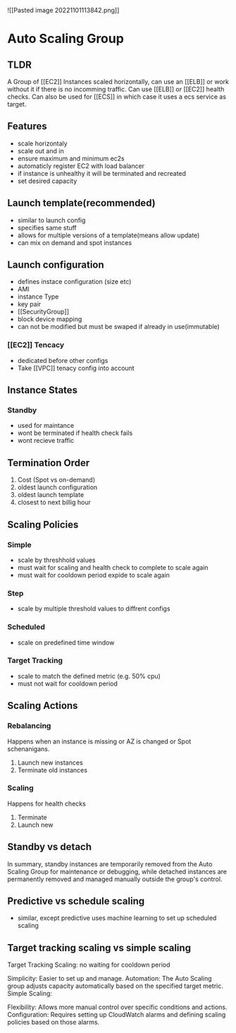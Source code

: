 ![[Pasted image 20221101113842.png]]
# Auto Scaling Group

## TLDR
A Group of [[EC2]] Instances scaled horizontally, can use an [[ELB]] or work without it if there is no incomming traffic. Can use [[ELB]] or [[EC2]] health checks. Can also be used for [[ECS]] in which case it uses a ecs service as target.

## Features
- scale horizontaly
- scale out and in
- ensure maximum and minimum ec2s
- automaticly register EC2 with load balancer
- if instance is unhealthy it will be terminated and recreated
- set desired capacity

## Launch template(recommended)
- similar to launch config
- specifies same stuff
- allows for multiple versions of a template(means allow update)
- can mix on demand and spot instances

## Launch configuration
- defines instace configuration (size etc)
- AMI
- instance Type
- key pair
- [[SecurityGroup]]
- block device mapping
- can not be modified but must be swaped if already in use(immutable)

### [[EC2]] Tencacy
- dedicated before other configs
- Take [[VPC]] tenacy config into account

## Instance States

### Standby
- used for maintance
- wont be terminated if health check fails
- wont recieve traffic

## Termination Order
1. Cost (Spot vs on-demand)
2. oldest launch configuration
3. oldest launch template
4. closest to next billig hour

## Scaling Policies

### Simple
- scale by threshhold values
- must wait for scaling and health check to complete to scale again
- must wait for cooldown period expide to scale again

### Step
- scale by multiple threshold values to diffrent configs

### Scheduled
- scale on predefined time window

### Target Tracking
- scale to match the defined metric (e.g. 50% cpu)
- must not wait for cooldown period

## Scaling Actions

### Rebalancing
Happens when an instance is missing or AZ is changed or Spot schenanigans.
1. Launch new instances
2. Terminate old instances

### Scaling
Happens for health checks
1. Terminate
2. Launch new

## Standby vs detach
In summary, standby instances are temporarily removed from the Auto Scaling Group for maintenance or debugging, while detached instances are permanently removed and managed manually outside the group's control. 
## Predictive vs schedule scaling
- similar, except predictive uses machine learning to set up scheduled scaling

## Target tracking scaling vs simple scaling
Target Tracking Scaling: no waiting for cooldown period

Simplicity: Easier to set up and manage.
Automation: The Auto Scaling group adjusts capacity automatically based on the specified target metric.
Simple Scaling:

Flexibility: Allows more manual control over specific conditions and actions.
Configuration: Requires setting up CloudWatch alarms and defining scaling policies based on those alarms.